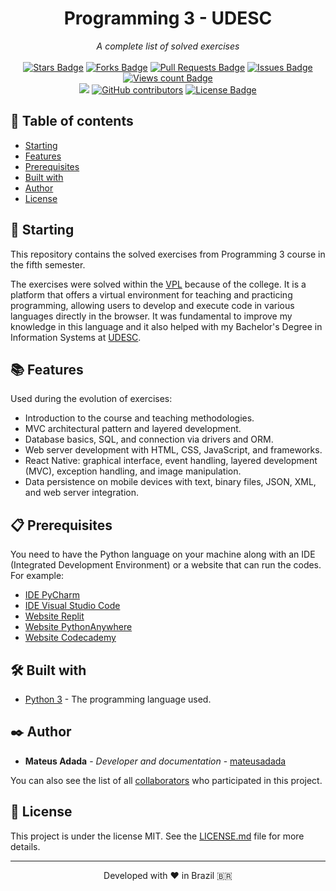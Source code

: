 <h1 align="center">Programming 3 - UDESC</h1>
<div align="center"><i>A complete list of solved exercises</i><br><br>
<a href="https://github.com/mateusadada/pro3-udesc/stargazers"><img src="https://img.shields.io/github/stars/mateusadada/pro3-udesc" alt="Stars Badge"/></a>
<a href="https://github.com/mateusadada/pro3-udesc/network/members"><img src="https://img.shields.io/github/forks/mateusadada/pro3-udesc" alt="Forks Badge"/></a>
<a href="https://github.com/mateusadada/pro3-udesc/pulls"><img src="https://img.shields.io/github/issues-pr/mateusadada/pro3-udesc" alt="Pull Requests Badge"/></a>
<a href="https://github.com/mateusadada/pro3-udesc/issues"><img src="https://img.shields.io/github/issues/mateusadada/pro3-udesc" alt="Issues Badge"/></a>
<a href="https://github.com/mateusadada/pro3-udesc"><img src="https://komarev.com/ghpvc/?username=pro3-udesc&color=447ff7&label=views" alt="Views count Badge"/></a>
<br><a href="https://mateusadada.github.io/pro3-udesc" target="blank"><img src="https://img.shields.io/website?url=https%3A%2F%2Fmateusadada.github.io%2Fpro3-udesc&logo=github" /></a>
<a href="https://github.com/mateusadada/pro3-udesc/graphs/contributors"><img alt="GitHub contributors" src="https://img.shields.io/github/contributors/mateusadada/pro3-udesc?color=2b9348"></a>
<a href="https://github.com/mateusadada/pro3-udesc/blob/main/LICENSE"><img src="https://img.shields.io/github/license/mateusadada/pro3-udesc?color=2b9348" alt="License Badge"/></a>
</div>

## 📜 Table of contents

- [Starting](#-starting)
- [Features](#-features)
- [Prerequisites](#-prerequisites)
- [Built with](#️-built-with)
- [Author](#️-author)
- [License](#-license)

## 🚀 Starting

This repository contains the solved exercises from Programming 3 course in the fifth semester.

The exercises were solved within the [VPL](https://vpl.dis.ulpgc.es/) because of the college. It is a platform that offers a virtual environment for teaching and practicing programming, allowing users to develop and execute code in various languages directly in the browser. It was fundamental to improve my knowledge in this language and it also helped with my Bachelor's Degree in Information Systems at [UDESC](https://www.udesc.br/).

## 📚 Features

Used during the evolution of exercises:

- Introduction to the course and teaching methodologies.
- MVC architectural pattern and layered development.
- Database basics, SQL, and connection via drivers and ORM.
- Web server development with HTML, CSS, JavaScript, and frameworks.
- React Native: graphical interface, event handling, layered development (MVC), exception handling, and image manipulation.
- Data persistence on mobile devices with text, binary files, JSON, XML, and web server integration.

## 📋 Prerequisites

You need to have the Python language on your machine along with an IDE (Integrated Development Environment) or a website that can run the codes. For example:

* [IDE PyCharm](https://www.jetbrains.com/pycharm/)
* [IDE Visual Studio Code](https://code.visualstudio.com/)
* [Website Replit](https://replit.com/)
* [Website PythonAnywhere](https://www.pythonanywhere.com/)
* [Website Codecademy](https://www.codecademy.com/)

## 🛠️ Built with

* [Python 3](https://www.python.org/) - The programming language used.

## ✒️ Author

* **Mateus Adada** - *Developer and documentation* - [mateusadada](https://github.com/mateusadada)

You can also see the list of all [collaborators](https://github.com/mateusadada/pro3-udesc/graphs/contributors) who participated in this project.

## 📄 License

This project is under the license MIT. See the [LICENSE.md](https://github.com/mateusadada/pro3-udesc/blob/main/LICENSE) file for more details.

<hr><p align="center">Developed with ❤️ in Brazil 🇧🇷</p>
